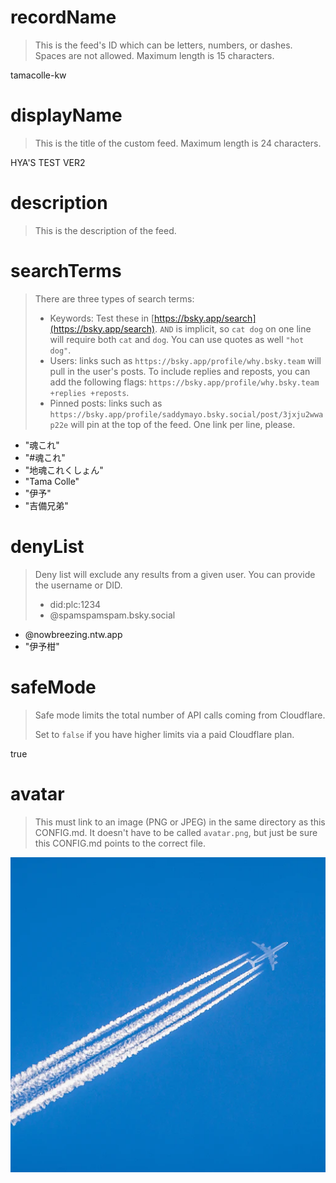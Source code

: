 
# recordName

> This is the feed's ID which can be letters, numbers, or dashes. Spaces are not allowed. Maximum length is 15 characters.

tamacolle-kw

# displayName

> This is the title of the custom feed. Maximum length is 24 characters.

HYA'S TEST VER2

# description

> This is the description of the feed.


# searchTerms

> There are three types of search terms:
>
> - Keywords: Test these in [https://bsky.app/search](https://bsky.app/search). `AND` is implicit, so `cat dog` on one line will require both `cat` and `dog`. You can use quotes as well `"hot dog"`.
> - Users: links such as `https://bsky.app/profile/why.bsky.team` will pull in the user's posts. To include replies and reposts, you can add the following flags: `https://bsky.app/profile/why.bsky.team +replies +reposts`.
> - Pinned posts: links such as `https://bsky.app/profile/saddymayo.bsky.social/post/3jxju2wwap22e` will pin at the top of the feed. One link per line, please.

- "魂これ"
- "#魂これ"
- "地魂これくしょん"
- "Tama Colle"
- "伊予"
- "吉備兄弟"

# denyList

> Deny list will exclude any results from a given user. You can provide the username or DID.
>
> - did:plc:1234
> - @spamspamspam.bsky.social

- @nowbreezing.ntw.app
- "伊予柑"

# safeMode

> Safe mode limits the total number of API calls coming from Cloudflare.
>
> Set to `false` if you have higher limits via a paid Cloudflare plan.

true

# avatar

> This must link to an image (PNG or JPEG) in the same directory as this CONFIG.md. It doesn't have to be called `avatar.png`, but just be sure this CONFIG.md points to the correct file.

![](avatar.png)
